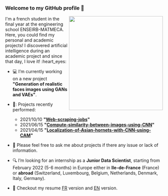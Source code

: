### Welcome to my GitHub profile 👋
<img align="right" width="300" height="300" src="https://user-images.githubusercontent.com/56866008/133479879-77c611ef-bb46-450c-afa6-c07fab814869.gif">
I'm a french student in the final year at the engineering school ENSEIRB-MATMECA. Here, you could find my personal and academic projects! I discovered artificial intelligence during an academic project and since that day, I love it! :heart_eyes:


- :computer: I’m currently working on a new project **"Generation of realistic faces images using GANs and VAEs"**.
<!-- - and the existant project **"[ChatBot](https://github.com/lbrejon/ChatBot)"** using NLP concepts. -->
<!-- -  and the new projects: **"[Detection and localization of Asian hornets by fine-tunned CNN](https://github.com/lbrejon/Localization-of-Asian-hornets-by-fine-tunned-CNN)"**. -->

- 🔭: Projects recently performed: 
    - 2021/10/10 **"[Web-scraping-jobs](https://github.com/lbrejon/Web-scraping-jobs)"**
    - 2021/06/15 **"[Compute-similarity-between-images-using-CNN](https://github.com/lbrejon/Compute-similarity-between-images-using-CNN)"**
    - 2021/04/15 **"[Localization-of-Asian-hornets-with-CNN-using-CAM](https://github.com/lbrejon/Localization-of-Asian-hornets-with-pre-trained-CNN)"**

- 💬 Please feel free to ask me about projects if there any issue or lack of information.

- :mag: I’m looking for an internship as a **Junior Data Scientist**, starting from February 2022 (5-6 months) in Europe either in **Ile-de-France** (France) or **abroad** (Switzerland, Luxembourg, Belgium, Netherlands, Denmark, Italy, Germany).

- 📝 Checkout my resume [FR](https://github.com/lbrejon/lbrejon/files/7396580/CV_BREJON_Louis.pdf) version and [EN](https://github.com/lbrejon/lbrejon/files/7396979/Resume_BREJON_Louis.pdf) version.





<!--
**lbrejon/lbrejon** is a ✨ _special_ ✨ repository because its `README.md` (this file) appears on your GitHub profile.

Here are some ideas to get you started:

- 🔭 I’m currently working on ...
- 🌱 I’m currently learning ...
- 👯 I’m looking to collaborate on ...
- 🤔 I’m looking for help with ...
- 💬 Ask me about ...
- 📫 How to reach me: ...
- 😄 Pronouns: ...
- ⚡ Fun fact: ...


- 📫 How to reach me: https://www.linkedin.com/in/louisbrejon/
- louis.brejon.ia@gmail.com

-->
